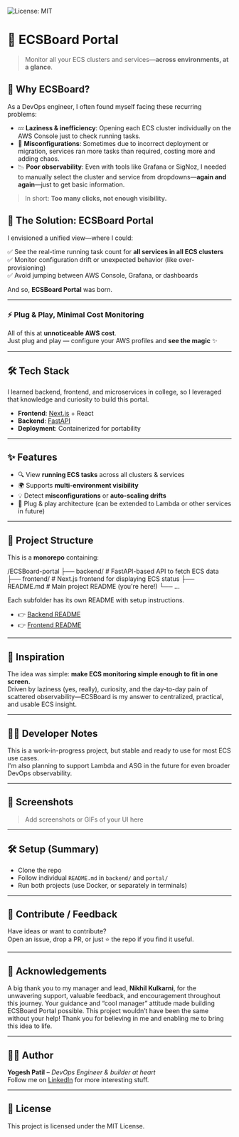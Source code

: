 ![License: MIT](https://img.shields.io/badge/License-MIT-yellow.svg)

# 💓 ECSBoard Portal


> Monitor all your ECS clusters and services—**across environments, at a glance**.



## 🧠 Why ECSBoard?

As a DevOps engineer, I often found myself facing these recurring problems:

- 💤 **Laziness & inefficiency**: Opening each ECS cluster individually on the AWS Console just to check running tasks.
- 🔁 **Misconfigurations**: Sometimes due to incorrect deployment or migration, services ran more tasks than required, costing more and adding chaos.
- 📉 **Poor observability**: Even with tools like Grafana or SigNoz, I needed to manually select the cluster and service from dropdowns—**again and again**—just to get basic information.

> In short: **Too many clicks, not enough visibility.**

## 🚀 The Solution: ECSBoard Portal

I envisioned a unified view—where I could:

✅ See the real-time running task count for **all services in all ECS clusters**  
✅ Monitor configuration drift or unexpected behavior (like over-provisioning)  
✅ Avoid jumping between AWS Console, Grafana, or dashboards  

And so, **ECSBoard Portal** was born.

---

### ⚡ Plug & Play, Minimal Cost Monitoring

All of this at **unnoticeable AWS cost**.  
Just plug and play — configure your AWS profiles and **see the magic** ✨

---


## 🛠️ Tech Stack

I learned backend, frontend, and microservices in college, so I leveraged that knowledge and curiosity to build this portal.

- **Frontend**: [Next.js](https://nextjs.org/) + React
- **Backend**: [FastAPI](https://fastapi.tiangolo.com/)
- **Deployment**: Containerized for portability

---

## ✨ Features

- 🔍 View **running ECS tasks** across all clusters & services
- 🌍 Supports **multi-environment visibility**
- 💡 Detect **misconfigurations** or **auto-scaling drifts**
- 🧩 Plug & play architecture (can be extended to Lambda or other services in future)

---

## 📂 Project Structure

This is a **monorepo** containing:

/ECSBoard-portal
├── backend/ # FastAPI-based API to fetch ECS data
├── frontend/ # Next.js frontend for displaying ECS status
├── README.md # Main project README (you're here!)
└── ...


Each subfolder has its own README with setup instructions.

- 👉 [Backend README](./backend/README.md)
- 👉 [Frontend README](./fronend/README.md)

---

## 💭 Inspiration

The idea was simple: **make ECS monitoring simple enough to fit in one screen.**  
Driven by laziness (yes, really), curiosity, and the day-to-day pain of scattered observability—ECSBoard is my answer to centralized, practical, and usable ECS insight.

---

## 👨‍💻 Developer Notes

This is a work-in-progress project, but stable and ready to use for most ECS use cases.  
I'm also planning to support Lambda and ASG in the future for even broader DevOps observability.

---

## 📸 Screenshots

> Add screenshots or GIFs of your UI here

---

## 🛠️ Setup (Summary)

- Clone the repo
- Follow individual `README.md` in `backend/` and `portal/`
- Run both projects (use Docker, or separately in terminals)

---

## 🙌 Contribute / Feedback

Have ideas or want to contribute?  
Open an issue, drop a PR, or just ⭐ the repo if you find it useful.

---

## 🙏 Acknowledgements

A big thank you to my manager and lead, **Nikhil Kulkarni**, for the unwavering support, valuable feedback, and encouragement throughout this journey.
Your guidance and “cool manager” attitude made building ECSBoard Portal possible. This project wouldn’t have been the same without your help!
Thank you for believing in me and enabling me to bring this idea to life.  


---
## 🧑‍🚀 Author

**Yogesh Patil** – *DevOps Engineer & builder at heart*  
Follow me on [LinkedIn](https://www.linkedin.com/in/yogeshp-dev) for more interesting stuff.

---

## 📃 License

This project is licensed under the MIT License.
